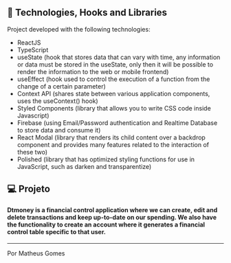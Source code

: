 ## 🚀 Technologies, Hooks and Libraries

Project developed with the following technologies:

- ReactJS
- TypeScript
- useState (hook that stores data that can vary with time, any information or data must be stored in the useState, only then it will be possible to render the information to the web or mobile frontend)
- useEffect (hook used to control the execution of a function from the change of a certain parameter)
- Context API (shares state between various application components, uses the useContext() hook)
- Styled Components (library that allows you to write CSS code inside Javascript)
- Firebase (using Email/Password authentication and Realtime Database to store data and consume it)
- React Modal (library that renders its child content over a backdrop component and provides many features related to the interaction of these two)
- Polished (library that has optimized styling functions for use in JavaScript, such as darken and transparentize)

## 💻 Projeto

#### Dtmoney is a financial control application where we can create, edit and delete transactions and keep up-to-date on our spending. We also have the functionality to create an account where it generates a financial control table specific to that user.
---

Por Matheus Gomes
